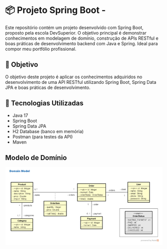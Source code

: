 # 📦 Projeto Spring Boot - 
Este repositório contém um projeto desenvolvido com Spring Boot, proposto pela escola DevSuperior. O objetivo principal é demonstrar conhecimentos em modelagem de domínio, construção de APIs RESTful e boas práticas de desenvolvimento backend com Java e Spring. Ideal para compor meu portfólio profissional.

## 🎯 Objetivo
O objetivo deste projeto é aplicar os conhecimentos adquiridos no desenvolvimento de uma API RESTful utilizando Spring Boot, Spring Data JPA e boas práticas de desenvolvimento.

## 🚀 Tecnologias Utilizadas
- Java 17
- Spring Boot
- Spring Data JPA
- H2 Database (banco em memória)
- Postman (para testes da API)
- Maven


## Modelo de Domínio


![Modelo de Domínio](https://github.com/ViniciusDamasceno01/Projeto-Springboot-jpa/raw/main/MODELO%20DE%20DOMINIO.png)

